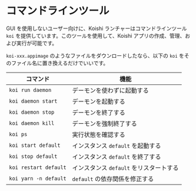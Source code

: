 # コマンドラインツール

GUI を使用しないユーザー向けに、Koishi ランチャーはコマンドラインツール `koi` を提供しています。このツールを使用して、Koishi アプリの作成、管理、および実行が可能です。

`koi-xxx.appimage` のようなファイルをダウンロードしたなら、以下の `koi` をそのファイル名に置き換えるだけでいいです。

| コマンド                  | 機能                        |
| --------------------- | ------------------------- |
| `koi run daemon`      | デーモンを使わずに起動する             |
| `koi daemon start`    | デーモンを起動する                 |
| `koi daemon stop`     | デーモンを終了する                 |
| `koi daemon kill`     | デーモンを強制終了する               |
| `koi ps`              | 実行状態を確認する                 |
| `koi start default`   | インスタンス `default` を起動する    |
| `koi stop default`    | インスタンス `default` を終了する    |
| `koi restart default` | インスタンス `default` をリスタートする |
| `koi yarn -n default` | `default` の依存関係を修正する      |
